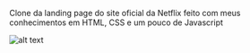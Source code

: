 Clone da landing page do site oficial da Netflix feito com meus conhecimentos em HTML, CSS e um pouco de Javascript

![alt text](https://i.imgur.com/L9aNS0s.png)